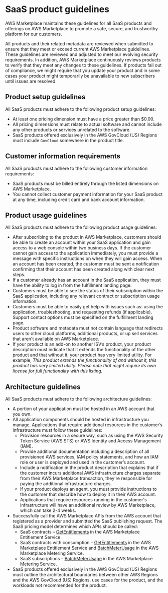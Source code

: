 # SaaS product guidelines<a name="saas-guidelines"></a>

AWS Marketplace maintains these guidelines for all SaaS products and offerings on AWS Marketplace to promote a safe, secure, and trustworthy platform for our customers\. 

All products and their related metadata are reviewed when submitted to ensure that they meet or exceed current AWS Marketplace guidelines\. These guidelines are reviewed and adjusted to meet our evolving security requirements\. In addition, AWS Marketplace continuously reviews products to verify that they meet any changes to these guidelines\. If products fall out of compliance, we might require that you update your product and in some cases your product might temporarily be unavailable to new subscribers until issues are resolved\.

## Product setup guidelines<a name="saas-guidelines-setup"></a>

All SaaS products must adhere to the following product setup guidelines:
+ At least one pricing dimension must have a price greater than $0\.00\.
+ All pricing dimensions must relate to actual software and cannot include any other products or services unrelated to the software\.
+ SaaS products offered exclusively in the AWS GovCloud \(US\) Regions must include `GovCloud` somewhere in the product title\.

## Customer information requirements<a name="saas-customer-information"></a>

All SaaS products must adhere to the following customer information requirements:
+ SaaS products must be billed entirely through the listed dimensions on AWS Marketplace\.
+ You cannot collect customer payment information for your SaaS product at any time, including credit card and bank account information\.

## Product usage guidelines<a name="saas-product-usage"></a>

All SaaS products must adhere to the following product usage guidelines:
+ After subscribing to the product in AWS Marketplace, customers should be able to create an account within your SaaS application and gain access to a web console within two business days\. If the customer cannot gain access to the application immediately, you must provide a message with specific instructions on when they will gain access\. When an account has been created, the customer must be sent a notification confirming that their account has been created along with clear next steps\. 
+ If a customer already has an account in the SaaS application, they must have the ability to log in from the fulfillment landing page\.
+ Customers must be able to see the status of their subscription within the SaaS application, including any relevant contract or subscription usage information\.
+ Customers must be able to easily get help with issues such as: using the application, troubleshooting, and requesting refunds \(if applicable\)\. Support contact options must be specified on the fulfillment landing page\.
+ Product software and metadata must not contain language that redirects users to other cloud platforms, additional products, or up sell services that aren't available on AWS Marketplace\.
+ If your product is an add\-on to another ISV’s product, your product description must indicate that it extends the functionality of the other product and that without it, your product has very limited utility\. For example, *This product extends the functionality of <product name> and without it, this product has very limited utility\. Please note that <product name> might require its own license for full functionality with this listing\.*

## Architecture guidelines<a name="saas-architecture"></a>

All SaaS products must adhere to the following architecture guidelines:
+ A portion of your application must be hosted in an AWS account that you own\.
+ All application components should be hosted in infrastructure you manage\. Applications that require additional resources in the customer’s infrastructure must follow these guidelines:
  + Provision resources in a secure way, such as using the AWS Security Token Service \(AWS STS\) or AWS Identity and Access Management \(IAM\)\. 
  + Provide additional documentation including a description of all provisioned AWS services, IAM policy statements, and how an IAM role or user is deployed and used in the customer’s account\. 
  + Include a notification in the product description that explains that if the customer incurs additional AWS infrastructure charges separate from their AWS Marketplace transaction, they're responsible for paying the additional infrastructure charges\.
  + If your product deploys an agent, you must provide instructions to the customer that describe how to deploy it in their AWS account\.
  + Applications that require resources running in the customer's infrastructure will have an additional review by AWS Marketplace, which can take 2\-4 weeks\.
+ Successfully call the AWS Marketplace APIs from the AWS account that registered as a provider and submitted the SaaS publishing request\. The SaaS pricing model determines which APIs should be called:
  + SaaS contracts – [GetEntitlements](https://docs.aws.amazon.com/marketplaceentitlement/latest/APIReference/API_GetEntitlements.html) in the AWS Marketplace Entitlement Service\.
  + SaaS contracts with consumption – [GetEntitlements](https://docs.aws.amazon.com/marketplaceentitlement/latest/APIReference/API_GetEntitlements.html) in the AWS Marketplace Entitlement Service and [BatchMeterUsage](https://docs.aws.amazon.com/marketplacemetering/latest/APIReference/API_BatchMeterUsage.html) in the AWS Marketplace Metering Service\.
  + SaaS subscriptions – [BatchMeterUsage](https://docs.aws.amazon.com/marketplacemetering/latest/APIReference/API_BatchMeterUsage.html) in the AWS Marketplace Metering Service\.
+ SaaS products offered exclusively in the AWS GovCloud \(US\) Regions must outline the architectural boundaries between other AWS Regions and the AWS GovCloud \(US\) Regions, use cases for the product, and the workloads not recommended for the product\.
